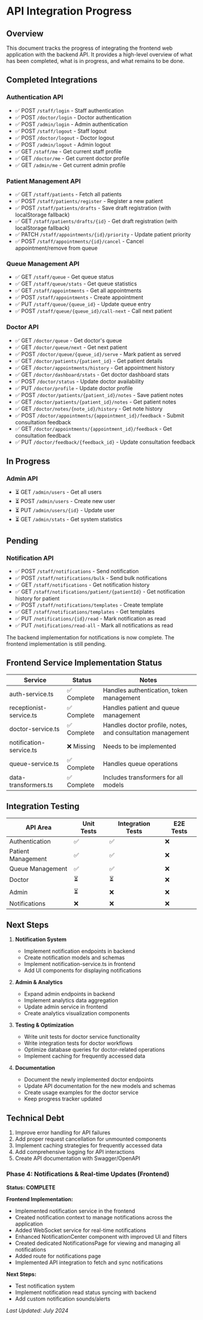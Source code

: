 # API Integration Progress

## Overview

This document tracks the progress of integrating the frontend web application with the backend API. It provides a high-level overview of what has been completed, what is in progress, and what remains to be done.

## Completed Integrations

### Authentication API
- ✅ POST `/staff/login` - Staff authentication
- ✅ POST `/doctor/login` - Doctor authentication
- ✅ POST `/admin/login` - Admin authentication
- ✅ POST `/staff/logout` - Staff logout
- ✅ POST `/doctor/logout` - Doctor logout
- ✅ POST `/admin/logout` - Admin logout
- ✅ GET `/staff/me` - Get current staff profile
- ✅ GET `/doctor/me` - Get current doctor profile
- ✅ GET `/admin/me` - Get current admin profile

### Patient Management API
- ✅ GET `/staff/patients` - Fetch all patients
- ✅ POST `/staff/patients/register` - Register a new patient
- ✅ POST `/staff/patients/drafts` - Save draft registration (with localStorage fallback)
- ✅ GET `/staff/patients/drafts/{id}` - Get draft registration (with localStorage fallback)
- ✅ PATCH `/staff/appointments/{id}/priority` - Update patient priority
- ✅ POST `/staff/appointments/{id}/cancel` - Cancel appointment/remove from queue

### Queue Management API
- ✅ GET `/staff/queue` - Get queue status
- ✅ GET `/staff/queue/stats` - Get queue statistics
- ✅ GET `/staff/appointments` - Get all appointments
- ✅ POST `/staff/appointments` - Create appointment
- ✅ PUT `/staff/queue/{queue_id}` - Update queue entry
- ✅ POST `/staff/queue/{queue_id}/call-next` - Call next patient

### Doctor API
- ✅ GET `/doctor/queue` - Get doctor's queue
- ✅ GET `/doctor/queue/next` - Get next patient
- ✅ POST `/doctor/queue/{queue_id}/serve` - Mark patient as served
- ✅ GET `/doctor/patients/{patient_id}` - Get patient details
- ✅ GET `/doctor/appointments/history` - Get appointment history
- ✅ GET `/doctor/dashboard/stats` - Get doctor dashboard stats
- ✅ POST `/doctor/status` - Update doctor availability
- ✅ PUT `/doctor/profile` - Update doctor profile
- ✅ POST `/doctor/patients/{patient_id}/notes` - Save patient notes
- ✅ GET `/doctor/patients/{patient_id}/notes` - Get patient notes
- ✅ GET `/doctor/notes/{note_id}/history` - Get note history
- ✅ POST `/doctor/appointments/{appointment_id}/feedback` - Submit consultation feedback
- ✅ GET `/doctor/appointments/{appointment_id}/feedback` - Get consultation feedback
- ✅ PUT `/doctor/feedback/{feedback_id}` - Update consultation feedback

## In Progress

### Admin API
- ⏳ GET `/admin/users` - Get all users
- ⏳ POST `/admin/users` - Create new user
- ⏳ PUT `/admin/users/{id}` - Update user
- ⏳ GET `/admin/stats` - Get system statistics

## Pending

### Notification API
- ✅ POST `/staff/notifications` - Send notification
- ✅ POST `/staff/notifications/bulk` - Send bulk notifications
- ✅ GET `/staff/notifications` - Get notification history
- ✅ GET `/staff/notifications/patient/{patientId}` - Get notification history for patient
- ✅ POST `/staff/notifications/templates` - Create template
- ✅ GET `/staff/notifications/templates` - Get templates
- ✅ PUT `/notifications/{id}/read` - Mark notification as read
- ✅ PUT `/notifications/read-all` - Mark all notifications as read

The backend implementation for notifications is now complete. The frontend implementation is still pending.

## Frontend Service Implementation Status

| Service | Status | Notes |
|---------|--------|-------|
| auth-service.ts | ✅ Complete | Handles authentication, token management |
| receptionist-service.ts | ✅ Complete | Handles patient and queue management |
| doctor-service.ts | ✅ Complete | Handles doctor profile, notes, and consultation management |
| notification-service.ts | ❌ Missing | Needs to be implemented |
| queue-service.ts | ✅ Complete | Handles queue operations |
| data-transformers.ts | ✅ Complete | Includes transformers for all models |

## Integration Testing

| API Area | Unit Tests | Integration Tests | E2E Tests |
|----------|------------|-------------------|-----------|
| Authentication | ✅ | ✅ | ❌ |
| Patient Management | ✅ | ✅ | ❌ |
| Queue Management | ✅ | ✅ | ❌ |
| Doctor | ⏳ | ⏳ | ❌ |
| Admin | ⏳ | ❌ | ❌ |
| Notifications | ❌ | ❌ | ❌ |

## Next Steps

1. **Notification System**
   - Implement notification endpoints in backend
   - Create notification models and schemas
   - Implement notification-service.ts in frontend
   - Add UI components for displaying notifications

2. **Admin & Analytics**
   - Expand admin endpoints in backend
   - Implement analytics data aggregation
   - Update admin service in frontend
   - Create analytics visualization components

3. **Testing & Optimization**
   - Write unit tests for doctor service functionality
   - Write integration tests for doctor workflows
   - Optimize database queries for doctor-related operations
   - Implement caching for frequently accessed data

4. **Documentation**
   - Document the newly implemented doctor endpoints
   - Update API documentation for the new models and schemas
   - Create usage examples for the doctor service
   - Keep progress tracker updated

## Technical Debt

1. Improve error handling for API failures
2. Add proper request cancellation for unmounted components
3. Implement caching strategies for frequently accessed data
4. Add comprehensive logging for API interactions
5. Create API documentation with Swagger/OpenAPI

### Phase 4: Notifications & Real-time Updates (Frontend)

**Status: COMPLETE**

**Frontend Implementation:**

- Implemented notification service in the frontend
- Created notification context to manage notifications across the application
- Added WebSocket service for real-time notifications
- Enhanced NotificationCenter component with improved UI and filters
- Created dedicated NotificationsPage for viewing and managing all notifications
- Added route for notifications page
- Implemented API integration to fetch and sync notifications

**Next Steps:**

- Test notification system
- Implement notification read status syncing with backend
- Add custom notification sounds/alerts

*Last Updated: July 2024* 